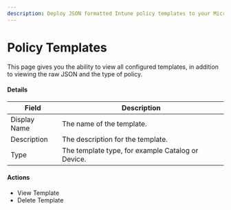 ```yaml
---
description: Deploy JSON formatted Intune policy templates to your Microsoft 365 tenants.
---
```


# Policy Templates

This page gives you the ability to view all configured templates, in addition to viewing the raw JSON and the type of policy.

#### Details <a href="#listmempolicytemplates-details" id="listmempolicytemplates-details"></a>

| Field        | Description                                       |
| ------------ | ------------------------------------------------- |
| Display Name | The name of the template.                         |
| Description  | The description for the template.                 |
| Type         | The template type, for example Catalog or Device. |

#### Actions <a href="#listmempolicytemplates-actions" id="listmempolicytemplates-actions"></a>

* View Template
* Delete Template

